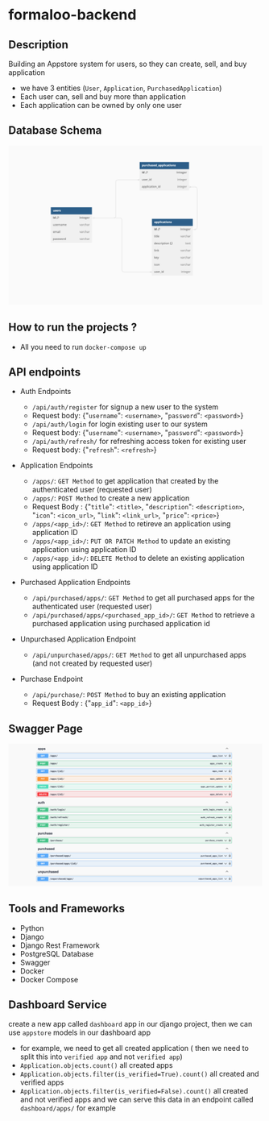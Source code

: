 # formaloo-backend

## Description
Building an Appstore system for users, so they can create, sell, and buy application
- we have 3 entities (`User`, `Application`, `PurchasedApplication`)
- Each user can, sell and buy more than application
- Each application can be owned by only one user

## Database Schema
![alt text](https://github.com/a-samir97/formaloo-backend/blob/main/docs/database.png)

## How to run the projects ?
- All you need to run `docker-compose up`

## API endpoints 
- Auth Endpoints
  - `/api/auth/register` for signup a new user to the system
  - Request body: {"`username`": `<username>`, "`password`": `<password>`}
  - `/api/auth/login` for login existing user to our system
  - Request body: {"`username`": `<username>`, "`password`": `<password>`}
  - `/api/auth/refresh/` for refreshing access token for existing user
  - Request body: {"`refresh`": `<refresh>`}
    
- Application Endpoints
  - `/apps/`: `GET Method` to get application that created by the authenticated user (requested user)
  - `/apps/`: `POST Method` to create a new application
  - Request Body : {"`title`": `<title>`, "`description`": `<description>`, "`icon`": `<icon_url>`, "`link`": `<link_url>`, "`price`": `<price>`}
  - `/apps/<app_id>/`: `GET Method` to retireve an application using application ID
  - `/apps/<app_id>/`: `PUT OR PATCH Method` to update an existing application using application ID
  - `/apps/<app_id>/`: `DELETE Method` to delete an existing application using application ID

- Purchased Application Endpoints
  - `/api/purchased/apps/`: `GET Method` to get all purchased apps for the authenticated user (requested user)
  - `/api/purchased/apps/<purchased_app_id>/`: `GET Method` to retrieve a purchased application using purchased application id

- Unpurchased Application Endpoint
  - `/api/unpurchased/apps/`: `GET Method` to get all unpurchased apps (and not created by requested user)

- Purchase Endpoint
  - `/api/purchase/`: `POST Method` to buy an existing application
  - Request Body : {"`app_id`": `<app_id>`}
     
## Swagger Page 
![alt text](https://github.com/a-samir97/formaloo-backend/blob/main/docs/swagger.png)

## Tools and Frameworks
- Python
- Django
- Django Rest Framework
- PostgreSQL Database
- Swagger
- Docker
- Docker Compose

## Dashboard Service
create a new app called `dashboard` app in our django project, then we can use `appstore` models in our dashboard app
- for example, we need to get all created application ( then we need to split this into `verified app` and not `verified app`)
- `Application.objects.count()` all created apps
- `Application.objects.filter(is_verified=True).count()` all created and verified apps
- `Application.objects.filter(is_verified=False).count()` all created and not verified apps
and we can serve this data in an endpoint called `dashboard/apps/` for example
